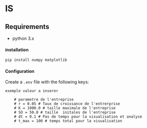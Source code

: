 # IS

## Requirements

- python 3.x

#### installation

```bash
pip install numpy matplotlib
```

#### Configuration

Create a `.env` file with the following keys:

```env
exemple valeur a inserer

    # parametre de l'entreprise
    # r = 0.05 # Taux de croissance de l'entrerprise
    # K = 1000.0 # taille maximale de l'entreprise
    # SO = 50.0 # taille  initales de l'entreprise
    # dt = 0.1 # Pas de temps pour la visualisation et analyse
    # t_max = 100 # temps total pour la visualisation

```



